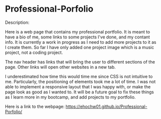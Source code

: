 # Professional-Porfolio

Description:

Here is a web page that contains my professional portfolio. It is meant to have a bio of me, some links to some projects I've done, and my contant info. It is currently a work in progress as I need to add more projects to it as I create them. So far I have only added one project image which is a music project, not a coding project.

The nav header has links that will bring the user to different sections of the page. Other links will open other websites in a new tab. 

I underestimated how time this would time me since CSS is not intuitive to me. Particularly, the positioning of elements took me a lot of time. I was not able to implement a responsive layout that I was happy with, or make the page look as good as I wanted to. It will be a future goal to fix these things as I learn more in my bootcamp, and add projects to my portfolio.

Here is a link to the webpage: https://ehochw01.github.io/Professional-Porfolio/